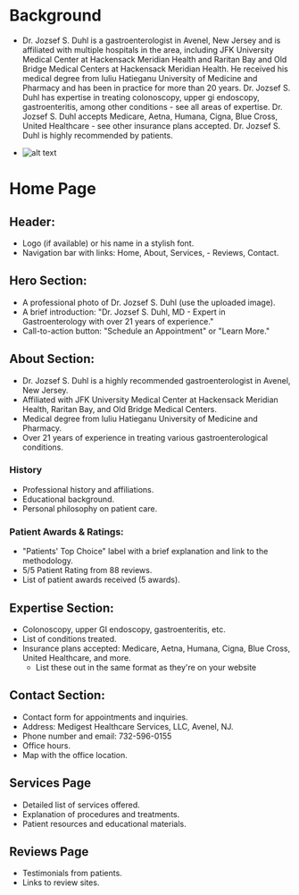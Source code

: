 # Background

- Dr. Jozsef S. Duhl is a gastroenterologist in Avenel, New Jersey and is affiliated with multiple hospitals in the area, including JFK University Medical Center at Hackensack Meridian Health and Raritan Bay and Old Bridge Medical Centers at Hackensack Meridian Health. He received his medical degree from Iuliu Hatieganu University of Medicine and Pharmacy and has been in practice for more than 20 years. Dr. Jozsef S. Duhl has expertise in treating colonoscopy, upper gi endoscopy, gastroenteritis, among other conditions - see all areas of expertise. Dr. Jozsef S. Duhl accepts Medicare, Aetna, Humana, Cigna, Blue Cross, United Healthcare - see other insurance plans accepted. Dr. Jozsef S. Duhl is highly recommended by patients.

- ![alt text](image.png)

# Home Page

## Header:

- Logo (if available) or his name in a stylish font.
- Navigation bar with links: Home, About, Services, - Reviews, Contact.

## Hero Section:

- A professional photo of Dr. Jozsef S. Duhl (use the uploaded image).
- A brief introduction: "Dr. Jozsef S. Duhl, MD - Expert in Gastroenterology with over 21 years of experience."
- Call-to-action button: "Schedule an Appointment" or "Learn More."

## About Section:

- Dr. Jozsef S. Duhl is a highly recommended gastroenterologist in Avenel, New Jersey.
- Affiliated with JFK University Medical Center at Hackensack Meridian Health, Raritan Bay, and Old Bridge Medical Centers.
- Medical degree from Iuliu Hatieganu University of Medicine and Pharmacy.
- Over 21 years of experience in treating various gastroenterological conditions.

### History

- Professional history and affiliations.
- Educational background.
- Personal philosophy on patient care.

### Patient Awards & Ratings:

- "Patients' Top Choice" label with a brief explanation and link to the methodology.
- 5/5 Patient Rating from 88 reviews.
- List of patient awards received (5 awards).

## Expertise Section:

- Colonoscopy, upper GI endoscopy, gastroenteritis, etc.
- List of conditions treated.
- Insurance plans accepted: Medicare, Aetna, Humana, Cigna, Blue Cross, United Healthcare, and more.
  - List these out in the same format as they're on your website

## Contact Section:

- Contact form for appointments and inquiries.
- Address: Medigest Healthcare Services, LLC, Avenel, NJ.
- Phone number and email: 732-596-0155
- Office hours.
- Map with the office location.

## Services Page

- Detailed list of services offered.
- Explanation of procedures and treatments.
- Patient resources and educational materials.

## Reviews Page

- Testimonials from patients.
- Links to review sites.
